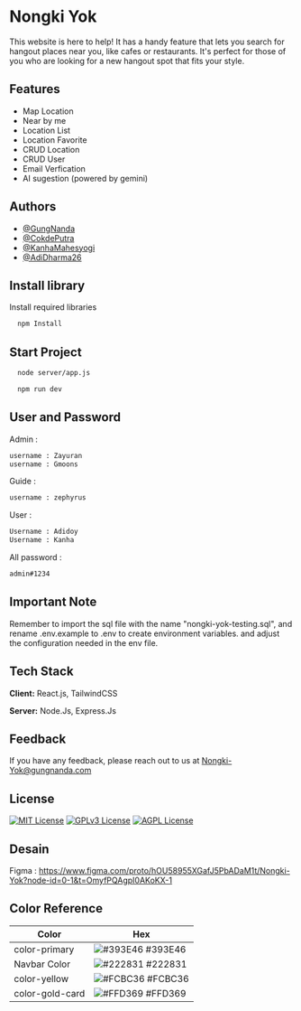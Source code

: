 # Nongki Yok

This website is here to help! It has a handy feature that lets you search for hangout places near you, like cafes or restaurants. It's perfect for those of you who are looking for a new hangout spot that fits your style.

## Features

- Map Location
- Near by me
- Location List
- Location Favorite
- CRUD Location
- CRUD User
- Email Verfication
- AI sugestion (powered by gemini)

## Authors

- [@GungNanda](https://www.github.com/zeppyx13)
- [@CokdePutra](https://github.com/CokdePutra)
- [@KanhaMahesyogi](https://www.github.com/kanhamahesyogi)
- [@AdiDharma26](https://www.github.com/AdiDharma26)

## Install library

Install required libraries

```bash
  npm Install
```

## Start Project

```bash
  node server/app.js
```

```bash
  npm run dev
```

## User and Password

Admin :

```bash
username : Zayuran
username : Gmoons
```

Guide :

```bash
username : zephyrus
```

User :

```bash
Username : Adidoy
Username : Kanha
```

All password :

```bash
admin#1234
```

## Important Note

Remember to import the sql file with the name "nongki-yok-testing.sql", and rename .env.example to .env to create environment variables. and adjust the configuration needed in the env file.

## Tech Stack

**Client:** React.js, TailwindCSS

**Server:** Node.Js, Express.Js

## Feedback

If you have any feedback, please reach out to us at Nongki-Yok@gungnanda.com

## License

[![MIT License](https://img.shields.io/badge/License-MIT-green.svg)](https://choosealicense.com/licenses/mit/)
[![GPLv3 License](https://img.shields.io/badge/License-GPL%20v3-yellow.svg)](https://opensource.org/licenses/)
[![AGPL License](https://img.shields.io/badge/license-AGPL-blue.svg)](http://www.gnu.org/licenses/agpl-3.0)

## Desain

Figma : https://www.figma.com/proto/hOU58955XGafJ5PbADaM1t/Nongki-Yok?node-id=0-1&t=OmyfPQAgpI0AKoKX-1

## Color Reference

| Color           | Hex                                                              |
| --------------- | ---------------------------------------------------------------- |
| color-primary   | ![#393E46](https://via.placeholder.com/10/393E46?text=+) #393E46 |
| Navbar Color    | ![#222831](https://via.placeholder.com/10/222831?text=+) #222831 |
| color-yellow    | ![#FCBC36](https://via.placeholder.com/10/FCBC36?text=+) #FCBC36 |
| color-gold-card | ![#FFD369](https://via.placeholder.com/10/FFD369?text=+) #FFD369 |
